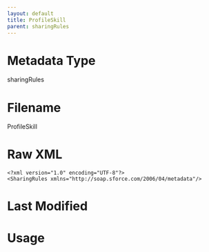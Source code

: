 ```yaml
---
layout: default
title: ProfileSkill
parent: sharingRules
---
```

# Metadata Type
sharingRules


# Filename 
ProfileSkill


# Raw XML
```
<?xml version="1.0" encoding="UTF-8"?>
<SharingRules xmlns="http://soap.sforce.com/2006/04/metadata"/>
```


# Last Modified


# Usage
